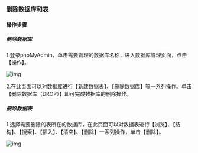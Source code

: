 ### 删除数据库和表

#### 操作步骤

##### 删除数据库

1.登录phpMyAdmin，单击需要管理的数据库名称，进入数据库管理页面，点击【操作】。

![img](https://www.capitalonline.net.cn/uploads/allimg/191017/MySQLword36.png)

2.在此页面可以对数据库进行【新建数据表】、【删除数据库】等一系列操作。单击【删除数据库（DROP）】即可完成数据库的删除操作。

##### 删除数据表

1.选择需要删除的表所在的数据库，在此页面可以对数据表进行【浏览】、【结构】、【搜索】、【插入】、【清空】、【删除】一系列操作，单击【删除】。

![img](https://www.capitalonline.net.cn/uploads/allimg/191017/MySQLword37.png)
